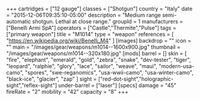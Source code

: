 +++
cartridges = ["12 gauge"]
classes = ["Shotgun"]
country = "Italy"
date = "2015-12-06T09:35:10-05:00"
description = "Medium range semi-automatic shotgun. Lethal at close range."
groupId = 1
manufacturers = ["Benelli Armi SpA"]
operators = ["Castle","Thermite","Pulse"]
tags = ["primary weapon"]
title = "M1014"
type = "weapon"
references = [
  "https://en.wikipedia.org/wiki/Benelli_M4"
]
[images]
  backdrop = ""
  icon = ""
  main = "/images/gear/weapons/m1014--1600x900.jpg"
  thumbnail = "/images/gear/weapons/m1014--320x180.jpg"
[mods]
  barrel = []
  skin = [
    "fire",
    "elephant",
    "emerald",
    "gold",
    "zebra",
    "snake",
    "dev-tester",
    "tiger",
    "leopard",
    "ralphie",
    "glory",
    "lace",
    "sailor",
    "weave",
    "maui",
    "modern-usa-camo",
    "spores",
    "swe-reganomics",
    "usa-wwii-camo",
    "usa-winter-camo",
    "black-ice",
    "glacier",
    "zap"
  ]
  sight = ["red-dot-sight","holographic-sight","reflex-sight"]
  under-barrel = ["laser"]
[specs]
  damage = "45"
  fireRate = "2"
  mobility = "42"
  capacity = "8"
+++
